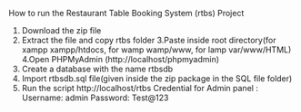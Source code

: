 How to run the Restaurant Table Booking System (rtbs) Project
1. Download the zip file
2. Extract the file and copy rtbs folder
3.Paste inside root directory(for xampp xampp/htdocs, for wamp wamp/www, for lamp var/www/HTML)
4.Open PHPMyAdmin (http://localhost/phpmyadmin)
5. Create a database with the name rtbsdb
6. Import rtbsdb.sql file(given inside the zip package in the SQL file folder)
7. Run the script http://localhost/rtbs
Credential for Admin panel :
Username: admin
Password: Test@123

